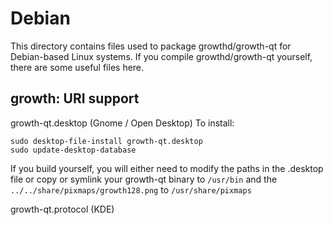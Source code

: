 
Debian
====================
This directory contains files used to package growthd/growth-qt
for Debian-based Linux systems. If you compile growthd/growth-qt yourself, there are some useful files here.

## growth: URI support ##


growth-qt.desktop  (Gnome / Open Desktop)
To install:

	sudo desktop-file-install growth-qt.desktop
	sudo update-desktop-database

If you build yourself, you will either need to modify the paths in
the .desktop file or copy or symlink your growth-qt binary to `/usr/bin`
and the `../../share/pixmaps/growth128.png` to `/usr/share/pixmaps`

growth-qt.protocol (KDE)

